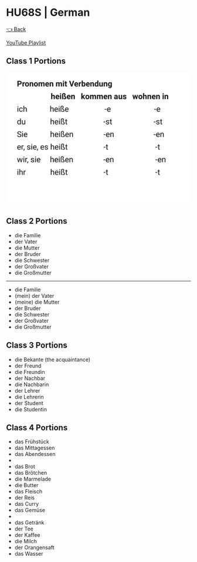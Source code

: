 # HU68S | German

[👈 Back](./../)

<div>
<a class="white" href="https://youtube.com/playlist?list=PLFkKAMLbnTTsgwnkT0x0ZTg7VIklw3Zy-"><p><span class="bg"></span><span class="base"></span><span class="text">YouTube Playlist</span></p></a>
</div>


<!-- ## [1. Text Book - Forouzan](./Computer%20Networks%20-%20Text%20Book%20-%20Behrouz%20A%20Forouzan.pdf)
## [2. PPT Online Class](./Data%20Communication%20and%20Networking%20-%20Forouzan.pdf) -->

## Class 1 Portions
<img src="./Class-1-portions.jpeg" loading="lazy" alt="Class 1 Portions" max-height="400px">

## Class 2 Portions

- die Familie
- der Vater
- die Mutter
- der Bruder
- die Schwester
- der Großvater
- die Großmutter

---

- die Familie
- (mein) der Vater
- (meine) die Mutter
- der Bruder
- die Schwester
- der Großvater
- die Großmutter

## Class 3 Portions

- die Bekante (the acquaintance)
- der Freund
- die Freundin
- der Nachbar
- die Nachbarin
- der Lehrer
- die Lehrerin
- der Student
- die Studentin

## Class 4 Portions

- das Frühstück
- das Mittagessen
- das Abendessen
- 
- das Brot
- das Brötchen
- die Marmelade
- die Butter
- das Fleisch
- der Reis
- das Curry
- das Gemüse
- 
- das Getränk
- der Tee
- der Kaffee
- die Milch
- der Orangensaft
- das Wasser



<script src="https://code.jquery.com/jquery-3.6.0.slim.min.js" integrity="sha256-u7e5khyithlIdTpu22PHhENmPcRdFiHRjhAuHcs05RI=" crossorigin="anonymous"></script>
<script>
$(".btn")[0].innerHTML = "Home";
$(".btn")[0].href = "./../../../EC6XX/";
</script>